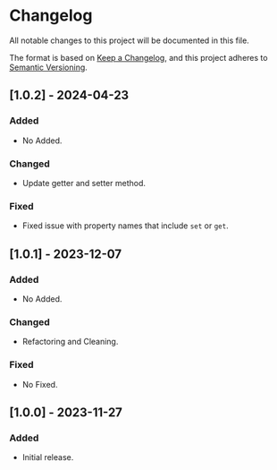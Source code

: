 # Changelog

All notable changes to this project will be documented in this file.

The format is based on [Keep a Changelog](https://keepachangelog.com/en/1.0.0/),
and this project adheres to [Semantic Versioning](https://semver.org/spec/v2.0.0.html).

## [1.0.2] - 2024-04-23

### Added

- No Added.

### Changed

- Update getter and setter method.

### Fixed

- Fixed issue with property names that include `set` or `get`.

## [1.0.1] - 2023-12-07

### Added

- No Added.

### Changed

- Refactoring and Cleaning.

### Fixed

- No Fixed.

## [1.0.0] - 2023-11-27

### Added

- Initial release.

